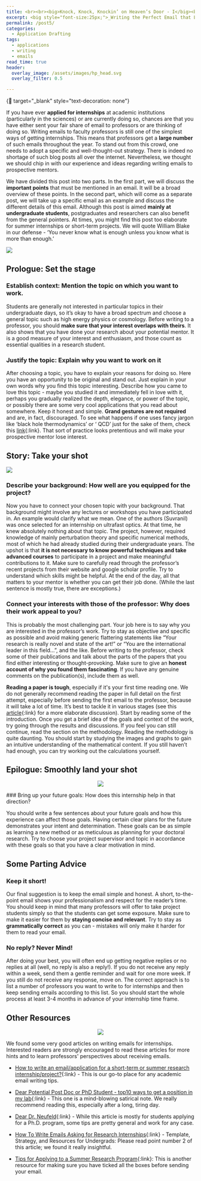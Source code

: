 ```yaml
---
title: <br><br><big>Knock, Knock, Knockin’ on Heaven’s Door - I</big><br>
excerpt: <big style="font-size:25px;">_Writing the Perfect Email that Lands You an Internship_</big><br><br><br>
permalink: /post5/
categories:
  - Application Drafting
tags:
  - applications
  - writing 
  - emails
read_time: true
header:
  overlay_image: /assets/images/hp_head.svg
  overlay_filter: 0.5

---
```


{:link: target="_blank" style="text-decoration: none"}

If you have ever **applied for internships** at academic institutions (particularly in the sciences) or are currently doing so, chances are that you have either sent your fair share of email to professors or are thinking of doing so. Writing emails to faculty professors is still one of the simplest ways of getting internships. This means that professors get a **large number** of such emails throughout the year. To stand out from this crowd, one needs to adopt a specific and well-thought-out strategy. There is indeed no shortage of such blog posts all over the internet. Nevertheless, we thought we should chip in with our experience and ideas regarding writing emails to prospective mentors. 

We have divided this post into two parts. In the first part, we will discuss the **important points** that must be mentioned in an email. It will be a broad overview of these points. In the second part, which will come as a separate post, we will take up a specific email as an example and discuss the different details of this email. Although this post is aimed **mainly at undergraduate students**, postgraduates and researchers can also benefit from the general pointers. 
At times, you might find this post too elaborate for summer internships or short-term projects. We will quote William Blake in our defense - ‘You never know what is enough unless you know what is more than enough.’

![](/assets/images/hp1.jpeg)

## Prologue: Set the stage 

### Establish context: Mention the topic on which you want to work.

Students are generally not interested in particular topics in their undergraduate days, so it’s okay to have a broad spectrum and choose a general topic such as high energy physics or cosmology. Before writing to a professor, you should **make sure that your interest overlaps with theirs**. It also shows that you have done your research about your potential mentor. It is a good measure of your interest and enthusiasm, and those count as essential qualities in a research student. 

### Justify the topic: Explain why you want to work on it

After choosing a topic, you have to explain your reasons for doing so. Here you have an opportunity to be original and stand out. Just explain in your own words why you find this topic interesting.  Describe how you came to love this topic - maybe you studied it and immediately fell in love with it, perhaps you gradually realized the depth, elegance, or power of the topic, or possibly there are some very cool applications that you read about somewhere. Keep it honest and simple. **Grand gestures are not required** and are, in fact, discouraged. To see what happens if one uses fancy jargon like ‘black hole thermodynamics’ or ‘ QCD’ just for the sake of them, check this [link](https://twitter.com/ydnad0/status/1463038749739130884?s=20&t=3uzzmrsxy3U7jW66XcvdDg://twitter.com/ydnad0/status/1463038749739130884?s=20&t=3uzzmrsxy3U7jW66XcvdDg){:link}. That sort of practice looks pretentious and will make your prospective mentor lose interest.

## Story: Take your shot

![](/assets/images/hp2.jpg)
### Describe your background: How well are you equipped for the project?

Now you have to connect your chosen topic with your background. That background might involve any lectures or workshops you have participated in. An example would clarify what we mean. One of the authors (Suvranil) was once selected for an internship on ultrafast optics. At that time, he knew absolutely nothing about that topic. The project, however, required knowledge of mainly perturbation theory and specific numerical methods, most of which he had already studied during their undergraduate years. The upshot is that **it is not necessary to know powerful techniques and take advanced courses** to participate in a project and make meaningful contributions to it.
Make sure to carefully read through the professor’s recent projects from their website and google scholar profile. Try to understand which skills might be helpful. At the end of the day, all that matters to your mentor is whether you can get their job done. (While the last sentence is mostly true, there are exceptions.)

### Connect your interests with those of the professor: Why does their work appeal to you?

This is probably the most challenging part. Your job here is to say why you are interested in the professor’s work. Try to stay as objective and specific as possible and avoid making generic flattering statements like “Your research is really novel and state of the art!” or “You are the international leader in this field...”, and the like. Before writing to the professor, check some of their publications and talk about the parts of the papers that you find either interesting or thought-provoking. Make sure to give an **honest account of why you found them fascinating**. If you have any genuine comments on the publication(s), include them as well.

**Reading a paper is tough**, especially if it's your first time reading one. We do not generally recommend reading the paper in full detail on the first attempt, especially before sending the first email to the professor,  because it will take a lot of time. It’s best to tackle it in various stages (see this [article](https://web.stanford.edu/class/ee384m/Handouts/HowtoReadPaper.pdf){:link} for a more elaborate discussion). Start by reading some of the introduction. Once you get a brief idea of the goals and context of the work, try going through the results and discussions. If you feel you can still continue,  read the section on the methodology. Reading the methodology is quite daunting. You should start by studying the images and graphs to gain an intuitive understanding of the mathematical content. If you still haven’t had enough, you can try working out the calculations yourself. 


## Epilogue: Smoothly land your shot

<p align="center">
  <img src="/assets/images/hp3.jpg">
</p>
### Bring up your future goals: How does this internship help in that direction?

You should write a few sentences about your future goals and how this experience can affect those goals. Having certain clear plans for the future demonstrates your intent and determination. These goals can be as simple as learning a new method or as meticulous as planning for your doctoral research. Try to choose your project supervisor and topic in accordance with these goals so that you have a clear motivation in mind.

## Some Parting Advice

### Keep it short!

Our final suggestion is to keep the email simple and honest. A short, to-the-point email shows your professionalism and respect for the reader’s time. You should keep in mind that many professors will offer to take project students simply so that the students can get some exposure. Make sure to make it easier for them by **staying concise and relevant**. Try to stay as **grammatically correct** as you can - mistakes will only make it harder for them to read your email.

### No reply? Never Mind!

After doing your best, you will often end up getting negative replies or no replies at all (well, no reply is also a reply!). If you do not receive any reply within a week, send them a gentle reminder and wait for one more week. If you still do not receive any response, move on. The correct approach is to list a number of professors you want to write to for internships and then keep sending emails according to this list. So you should start the whole process at least 3-4 months in advance of your internship time frame.

## Other Resources

<p align="center">
  <img src="/assets/images/hp4.jpg">
</p>

We found some very good articles on writing emails for internships. Interested readers are strongly encouraged to read these articles for more hints and to learn professors' perspectives about receiving emails.

- [How to write an email/application for a short-term or summer research internship/project?](https://teelabiisc.wordpress.com/2013/03/30/how-to-write-an-emailapplication-for-a-short-term-or-summer-research-internshipproject/#:~:text=1){:link} - This is our go-to place for any academic email writing tips.

- [Dear Potential Post Doc or PhD Student - top10 ways to get a position in my lab](https://phylogenomics.blogspot.com/2011/12/dear-potential-post-doc-or-phd-student.html){:link} - This one is a mind-blowing satirical note. We really recommend reading this, especially after a long, tiring day.

- [Dear Dr. Neufeld](https://www.science.org/content/article/dear-dr-neufeld){:link} - While this article is mostly for students applying for a Ph.D. program, some tips are pretty general and work for any case.

- [How To Write Emails Asking for Research Internships](https://www.linkedin.com/pulse/how-write-emails-asking-research-internships-template-khodkumbhe/){:link} -  Template, Strategy, and Resources for Undergrads: Please read point number 2 of this article; we found it really insightful.

- [Tips for Applying to a Summer Research Program](http://astro.physics.uiowa.edu/~clang/reu_tips.html){:link}: This is another resource for making sure you have ticked all the boxes before sending your email.
